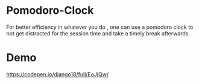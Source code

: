 # Pomodoro-Clock
For better efficiency in whatever you do , one can use a pomodoro clock to not get distracted for the session time and take a timely break afterwards.

# Demo
https://codepen.io/django18/full/EoJjQw/
